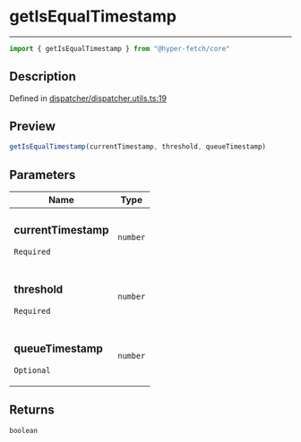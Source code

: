 

# getIsEqualTimestamp

<div class="api-docs__separator" data-reactroot="">

---

</div><div class="api-docs__import" data-reactroot="">

```ts
import { getIsEqualTimestamp } from "@hyper-fetch/core"
```

</div><div class="api-docs__section">

## Description

</div><div class="api-docs__description"><span class="api-docs__do-not-parse">



</span></div><p class="api-docs__definition">

Defined in [dispatcher/dispatcher.utils.ts:19](https://github.com/BetterTyped/hyper-fetch/blob/479dcad6/packages/core/src/dispatcher/dispatcher.utils.ts#L19)

</p><div class="api-docs__section">

## Preview

</div><div class="api-docs__preview fn">

```ts
getIsEqualTimestamp(currentTimestamp, threshold, queueTimestamp)
```

</div><div class="api-docs__section">

## Parameters

</div><div class="api-docs__parameters"><table><thead><tr><th>Name</th><th>Type</th></tr></thead><tbody><tr param-data="currentTimestamp"><td class="api-docs__param-name required">

### currentTimestamp 

`Required`

</td><td class="api-docs__param-type">

`number`

</td></tr><tr param-data="threshold"><td class="api-docs__param-name required">

### threshold 

`Required`

</td><td class="api-docs__param-type">

`number`

</td></tr><tr param-data="queueTimestamp"><td class="api-docs__param-name optional">

### queueTimestamp 

`Optional`

</td><td class="api-docs__param-type">

`number`

</td></tr></tbody></table></div><div class="api-docs__section">

## Returns

</div><div class="api-docs__returns">

```ts
boolean
```

</div>